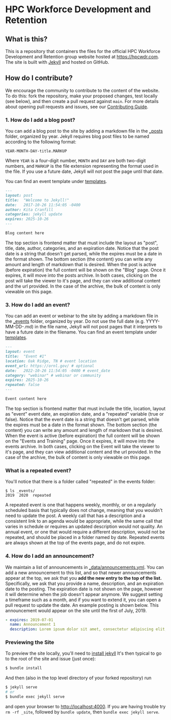 # HPC Workforce Development and Retention

## What is this?

This is a repository that containers the files for the official HPC Workforce Development and Retention group website hosted at https://hpcwdr.com.
The site is built with [Jekyll](https://jekyllrb.com/) and hosted on GitHub. 

## How do I contribute?

We encourage the community to contribute to the content of the website.  
To do this: fork the repository, make your proposed changes, test locally (see below), and then create a pull request against `main`. For more details about opening pull requests and issues, see our [Contributing Guide](.github/CONTRIBUTING.md).


### 1. How do I add a blog post?

You can add a blog post to the site by adding a markdown file in the [_posts](_posts)
folder, organized by year. Jekyll requires blog post files to be named according to the following format:

`YEAR-MONTH-DAY-title.MARKUP`

Where `YEAR` is a four-digit number, `MONTH` and `DAY` are both two-digit numbers, and `MARKUP` is the file extension representing the format used in the file. If you use a future date, Jekyll will not post the page until that date.

You can find an event template under [templates](templates/event_template.md).

```markdown
---
layout: post
title:  "Welcome to Jekyll!"
date:   2017-10-26 11:54:05 -0400
author: Kita Cranfill
categories: jekyll update
expires: 2025-10-26
---

Blog content here
```

The top section is frontend matter that must include the layout as "post", title, date, author, 
categories, and an expiration date.
Notice that the post date is a string that doesn't get parsed,
while the expires must be a date in the format shown.
The bottom section (the content) you can write any amount and length
of markdown that is desired. When the post is active (before expiration) the full content will
be shown on the "Blog" page. Once it expires, it will move into the posts archive.
In both cases, clicking on the post will take the viewer to it's page, and they can
view additional content and the url provided. In the case of the archive, the bulk of content
is only viewable on this page.


### 3. How do I add an event?

You can add an event or webinar to the site by adding a markdown file in the [_events](_events)
folder, organized by year. Do not use the full date (e.g. YYYY-MM-DD-<event-name>.md) in the file name,
Jekyll will not post pages that it interprets to have a future date in the filename. You can find an event template under [templates](templates/event_template.md).

```markdown
---
layout: event
title:  "Event #1"
location: Oak Ridge, TN # event location
event_url: https://ornl.gov/ # optional
date:   2022-10-26 11:54:05 -0400 # event_date
category: "webinar" # webinar or community
expires: 2025-10-26
repeated: false
---

Event content here
```

The top section is frontend matter that must include the title, location, layout as "event" 
event date, an expiration date, and a "repeated" variable (true or false).
Notice that the event date is a string that doesn't get parsed,
while the expires must be a date in the format shown.
The bottom section (the content) you can write any amount and length
of markdown that is desired. When the event is active (before expiration) the full content will
be shown on the "Events and Training" page. Once it expires, it will move into the events archive.
In both cases, clicking on the Event will take the viewer to it's page, and they can
view additional content and the url provided. In the case of the archive, the bulk of content
is only viewable on this page.

### What is a repeated event?


You'll notice that there is a folder called "repeated" in the events folder:

```
$ ls _events/
2019  2020  repeated
```

A repeated event is one that happens weekly, monthly, or on a regularly scheduled
basis that typically does not change, meaning that you wouldn't need to
update the post. A weekly call that has a description and a consistent link
to an agenda would be appropriate, while the same call that varies in schedule
or requires an updated description would not quality.
An annual event, or one that would require a different description, would
not be repeated, and should be placed in a folder named by date.
Repeated events are always shown at the top of the events page, and 
do not expire.

### 4. How do I add an announcement?

We maintain a list of announcements in [_data/announcements.yml](_data/announcements.yml).
You can add a new announcement to this list, and so that newer announcements appear at the top, we ask
that you **add the new entry to the top of the list.**
Specifically, we ask that you provide a name, description, and an expiration date to the posting.
The expiration date is not shown on the page, however it will determine when the job doesn't appear 
anymore. We suggest setting a timeframe such as a month, and if you want to extend it, you
can open a pull request to update the date. An example posting is shown below. This
announcement would appear on the site until the first of July, 2019.

```yml
- expires: 2019-07-01
  name: Announcement 1
  description: Lorem ipsum dolor sit amet, consectetur adipiscing elit, sed do eiusmod tempor incididunt ut labore et dolore magna aliqua.
```

### Previewing the Site

To preview the site locally, you'll need to [install jekyll](https://jekyllrb.com/docs/installation/)
It's then typical to go to the root of the site and issue (just once):

```bash
$ bundle install
```

And then (also in the top level directory of your forked repository) run 

```bash
$ jekyll serve
# or
$ bundle exec jekyll serve
```

and open your browser to <http://localhost:4000>.
If you are having trouble try `rm -rf _site`, followed by `bundle update`, then `bundle exec jekyll serve`.
